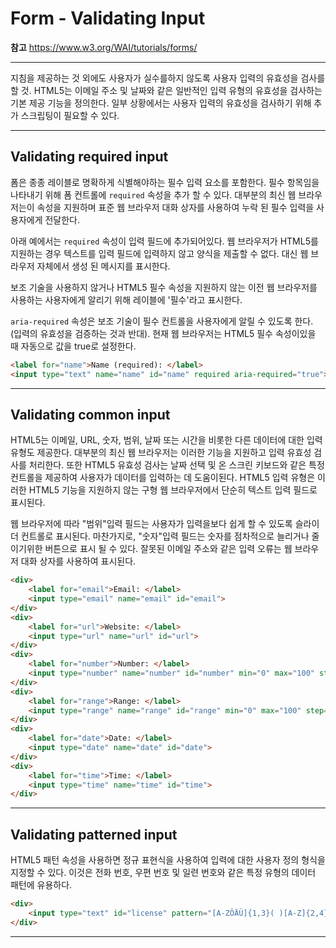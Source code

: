 # Form - Validating Input

**참고** https://www.w3.org/WAI/tutorials/forms/

---------

지침을 제공하는 것 외에도 사용자가 실수를하지 않도록 사용자 입력의 유효성을 검사를 할 것. HTML5는 이메일 주소 및 날짜와 같은 일반적인 입력 유형의 유효성을 검사하는 기본 제공 기능을 정의한다. 일부 상황에서는 사용자 입력의 유효성을 검사하기 위해 추가 스크립팅이 필요할 수 있다.

----------

## Validating required input

폼은 종종 레이블로 명확하게 식별해야하는 필수 입력 요소를 포함한다.  필수 항목임을 나타내기 위해 폼 컨트롤에 `required` 속성을 추가 할 수 있다. 대부분의 최신 웹 브라우저는이 속성을 지원하며 표준 웹 브라우저 대화 상자를 사용하여 누락 된 필수 입력을 사용자에게 전달한다. 

아래 예에서는 `required` 속성이 입력 필드에 추가되어있다. 웹 브라우저가 HTML5를 지원하는 경우 텍스트를 입력 필드에 입력하지 않고 양식을 제출할 수 없다. 대신 웹 브라우저 자체에서 생성 된 메시지를 표시한다.

보조 기술을 사용하지 않거나 HTML5 필수 속성을 지원하지 않는 이전 웹 브라우저를 사용하는 사용자에게 알리기 위해 레이블에 '필수'라고 표시한다.

`aria-required` 속성은 보조 기술이 필수 컨트롤을 사용자에게 알릴 수 있도록 한다.  (입력의 유효성을 검증하는 것과 반대). 현재 웹 브라우저는 HTML5 필수 속성이있을 때 자동으로 값을 true로 설정한다. 

```html
<label for="name">Name (required): </label>
<input type="text" name="name" id="name" required aria-required="true">
```

------

## Validating common input

HTML5는 이메일, URL, 숫자, 범위, 날짜 또는 시간을 비롯한 다른 데이터에 대한 입력 유형도 제공한다. 대부분의 최신 웹 브라우저는 이러한 기능을 지원하고 입력 유효성 검사를 처리한다. 또한 HTML5 유효성 검사는 날짜 선택 및 온 스크린 키보드와 같은 특정 컨트롤을 제공하여 사용자가 데이터를 입력하는 데 도움이된다. HTML5 입력 유형은 이러한 HTML5 기능을 지원하지 않는 구형 웹 브라우저에서 단순히 텍스트 입력 필드로 표시된다.

웹 브라우저에 따라 "범위"입력 필드는 사용자가 입력을보다 쉽게 할 수 있도록 슬라이더 컨트롤로 표시된다. 마찬가지로, "숫자"입력 필드는 숫자를 점차적으로 늘리거나 줄이기위한 버튼으로 표시 될 수 있다. 잘못된 이메일 주소와 같은 입력 오류는 웹 브라우저 대화 상자를 사용하여 표시된다.

```html
<div>
	<label for="email">Email: </label>
	<input type="email" name="email" id="email">
</div>
<div>
	<label for="url">Website: </label>
	<input type="url" name="url" id="url">
</div>
<div>
	<label for="number">Number: </label>
	<input type="number" name="number" id="number" min="0" max="100" step="10" value="0">
</div>
<div>
	<label for="range">Range: </label>
	<input type="range" name="range" id="range" min="0" max="100" step="10" value="0">
</div>
<div>
	<label for="date">Date: </label>
	<input type="date" name="date" id="date">
</div>
<div>
	<label for="time">Time: </label>
	<input type="time" name="time" id="time">
</div>
```

-----------

## Validating patterned input

HTML5 패턴 속성을 사용하면 정규 표현식을 사용하여 입력에 대한 사용자 정의 형식을 지정할 수 있다. 이것은 전화 번호, 우편 번호 및 일련 번호와 같은 특정 유형의 데이터 패턴에 유용하다.

```html
<div>
	<input type="text" id="license" pattern="[A-ZÖÄÜ]{1,3}( )[A-Z]{2,4}( )[0-9]{1,4}">
</div>
```

------


